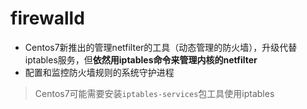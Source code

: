 # firewalld

* Centos7新推出的管理netfilter的工具（动态管理的防火墙），升级代替iptables服务，但**依然用iptables命令来管理内核的netfilter**
* 配置和监控防火墙规则的系统守护进程

> Centos7可能需要安装`iptables-services`包工具使用iptables
